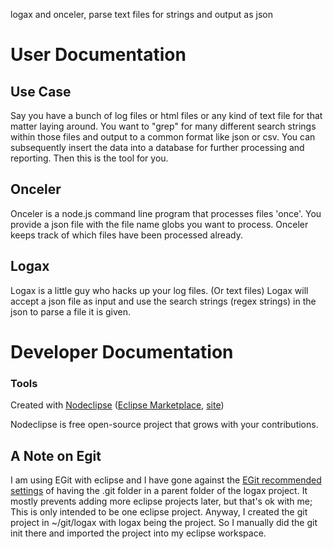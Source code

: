 logax and onceler, parse text files for strings and output as json

# User Documentation

## Use Case
Say you have a bunch of log files or html files or any kind of text file for that matter laying around.
You want to "grep" for many different search strings within those files and output to 
a common format like json or csv.  You can subsequently insert the data into a database
for further processing and reporting.  Then this is the tool for you.

## Onceler
Onceler is a node.js command line program that processes files 'once'.  You provide
a json file with the file name globs you want to process.  Onceler keeps track of 
which files have been processed already.

## Logax
Logax is a little guy who hacks up your log files.  (Or text files)  Logax will
accept a json file as input and use the search strings (regex strings) in the json
to parse a file it is given.

# Developer Documentation

### Tools

Created with [Nodeclipse](https://github.com/Nodeclipse/nodeclipse-1)
 ([Eclipse Marketplace](http://marketplace.eclipse.org/content/nodeclipse), [site](http://www.nodeclipse.org))   

Nodeclipse is free open-source project that grows with your contributions.

## A Note on Egit

I am using EGit with eclipse and I have gone against the 
[EGit recommended settings](http://wiki.eclipse.org/EGit/User_Guide#Considerations_for_Git_Repositories_to_be_used_in_Eclipse)
 of having the .git folder in a parent folder of the logax project.  It mostly prevents adding more
eclipse projects later, but that's ok with me;  This is only intended to be one eclipse project.
Anyway, I created the git project in ~/git/logax with logax being the project.  So I manually
did the git init there and imported the project into my eclipse workspace.
